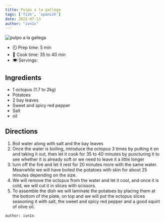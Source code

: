 ```yaml
---
title: Pulpo a la gallega
tags: ['fish', 'spanish']
date: 2022-07-13
author: "ivn1s"
---
```


![pulpo a la gallega](/pix/pulpo-gallega.webp)

- ⏲️ Prep time: 5 min
- 🍳 Cook time: 35 to 40 min
- 🍽️ Servings: 

## Ingredients

- 1 octopus (1.7 to 2kg)
- Potatoes
- 2 bay leaves
- Sweet and spicy red pepper
- Salt 
- oil

## Directions

1. Boil water along with salt and the bay leaves
2. Once the water is boiling, introduce the octopus 3 times by putting it on and taking it out, then let it cook for 35 to 40 minutes by puncturing it to see whether it is already soft or we need to leave it a little longer
3. turn off the fire and let it rest for 20 minutes more with the same water. Meanwhile we will have boiled the potatoes with skin for about 25 minutes depending on the size.
4. We will remove the octopus from the water and let it cool, and once it is cold, we will cut it in slices with scissors.
5. To assemble the dish we will laminate the potatoes by placing them at the bottom of the plate, on top and we will put the octopus slices seasoning it with salt, the sweet and spicy red pepper and a good squirt of olive oil.

`author: ivn1s`
